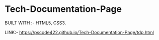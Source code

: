 # Tech-Documentation-Page
BUILT WITH :- HTML5, CSS3.

LINK:- https://pscode422.github.io/Tech-Documentation-Page/tdp.html
